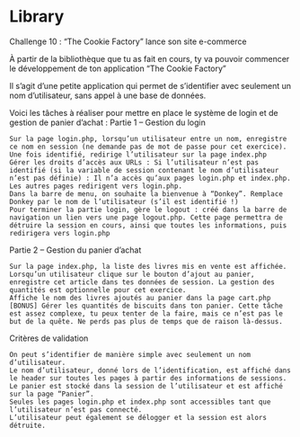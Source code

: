 # Library
Challenge 10 : “The Cookie Factory” lance son site e-commerce

À partir de la bibliothèque que tu as fait en cours, ty va pouvoir commencer le développement de ton application “The Cookie Factory”

Il s’agit d’une petite application qui permet de s’identifier avec seulement un nom d’utilisateur, sans appel à une base de données.

Voici les tâches à réaliser pour mettre en place le système de login et de gestion de panier d’achat :
Partie 1 – Gestion du login

    Sur la page login.php, lorsqu’un utilisateur entre un nom, enregistre ce nom en session (ne demande pas de mot de passe pour cet exercice). Une fois identifié, redirige l’utilisateur sur la page index.php
    Gérer les droits d’accès aux URLs : Si l’utilisateur n’est pas identifié (si la variable de session contenant le nom d’utilisateur n’est pas définie) : Il n’a accès qu’aux pages login.php et index.php. Les autres pages redirigent vers login.php.
    Dans la barre de menu, on souhaite la bienvenue à “Donkey”. Remplace Donkey par le nom de l’utilisateur (s’il est identifié !)
    Pour terminer la partie login, gère le logout : créé dans la barre de navigation un lien vers une page logout.php. Cette page permettra de détruire la session en cours, ainsi que toutes les informations, puis redirigera vers login.php

Partie 2 – Gestion du panier d’achat

    Sur la page index.php, la liste des livres mis en vente est affichée. Lorsqu’un utilisateur clique sur le bouton d’ajout au panier, enregistre cet article dans tes données de session. La gestion des quantités est optionnelle pour cet exercice.
    Affiche le nom des livres ajoutés au panier dans la page cart.php
    [BONUS] Gérer les quantités de biscuits dans ton panier. Cette tâche est assez complexe, tu peux tenter de la faire, mais ce n’est pas le but de la quête. Ne perds pas plus de temps que de raison là-dessus.

Critères de validation

    On peut s’identifier de manière simple avec seulement un nom d’utilisateur.
    Le nom d’utilisateur, donné lors de l’identification, est affiché dans le header sur toutes les pages à partir des informations de sessions.
    Le panier est stocké dans la session de l’utilisateur et est affiché sur la page “Panier”.
    Seules les pages login.php et index.php sont accessibles tant que l’utilisateur n’est pas connecté.
    L’utilisateur peut également se délogger et la session est alors détruite.

